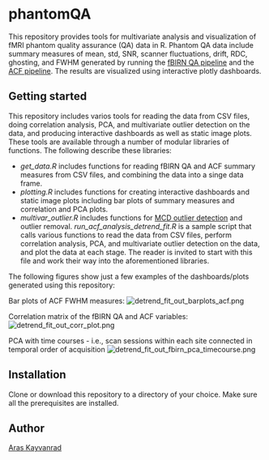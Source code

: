 # phantomQA
This repository provides tools for multivariate analysis and visualization of fMRI phantom quality assurance (QA) data in R. Phantom QA data include summary measures of mean, std, SNR, scanner fluctuations, drift, RDC, ghosting, and FWHM generated by running the [fBIRN QA pipeline](https://www.nitrc.org/projects/bxh_xcede_tools/) and the [ACF pipeline](https://github.com/kayvanrad/acf). The results are visualized using interactive plotly dashboards.

## Getting started
This repository includes varios tools for reading the data from CSV files, doing correlation analysis, PCA, and multivariate outlier detection on the data, and producing interactive dashboards as well as static image plots. These tools are available through a number of modular libraries of functions. The following describe these libraries:
- *get_data.R* includes functions for reading fBIRN QA and ACF summary measures from CSV files, and combining the data into a singe data frame.
- *plotting.R* includes functions for creating interactive dashboards and static image plots including bar plots of summary measures and correlation and PCA plots.
- *multivar_outlier.R* includes functions for [MCD outlier detection](https://wis.kuleuven.be/stat/robust/papers/2010/wire-mcd.pdf) and outlier removal.
*run_acf_analysis_detrend_fit.R* is a sample script that calls various functions to read the data from CSV files, perform correlation analysis, PCA, and multivariate outlier detection on the data, and plot the data at each stage. The reader is invited to start with this file and work their way into the aforementioned libraries.

The following figures show just a few examples of the dashboards/plots generated using this repository:

Bar plots of ACF FWHM measures:
![detrend_fit_out_barplots_acf.png](https://github.com/kayvanrad/phantomQA/blob/master/images/detrend_fit_out_barplots_acf.png)

Correlation matrix of the fBIRN QA and ACF variables:
![detrend_fit_out_corr_plot.png](https://github.com/kayvanrad/phantomQA/blob/master/images/detrend_fit_out_corr_plot.png)

PCA with time courses - i.e., scan sessions within each site connected in temporal order of acquisition
![detrend_fit_out_fbirn_pca_timecourse.png](https://github.com/kayvanrad/phantomQA/blob/master/images/detrend_fit_out_fbirn_pca_timecourse.png)

## Installation
Clone or download this repository to a directory of your choice. Make sure all the prerequisites are installed.

## Author
[Aras Kayvanrad](https://www.linkedin.com/in/kayvanrad/)
